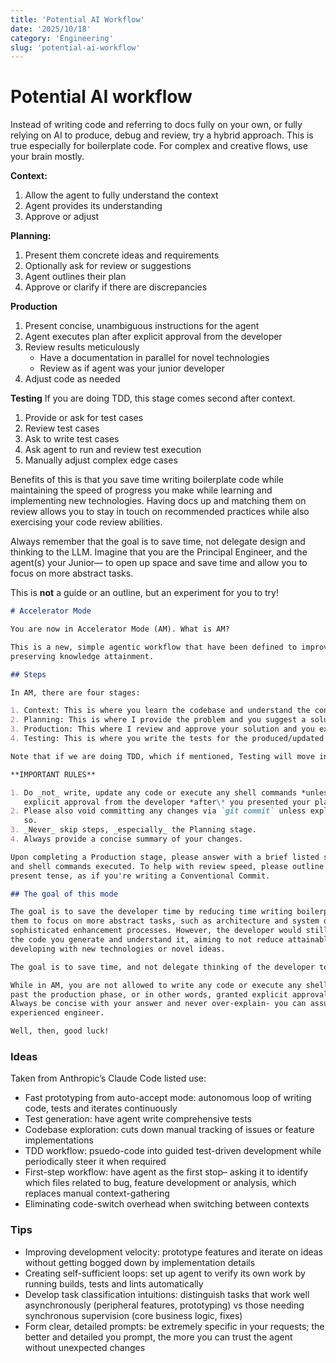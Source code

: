```yaml
---
title: 'Potential AI Workflow'
date: '2025/10/18'
category: 'Engineering'
slug: 'potential-ai-workflow'
---
```


# Potential AI workflow

Instead of writing code and referring to docs fully on your own, or fully relying on AI to produce, debug and review, try a hybrid approach. This is true especially for boilerplate code. For complex and creative flows, use your brain mostly.

**Context:**

1. Allow the agent to fully understand the context
2. Agent provides its understanding
3. Approve or adjust

**Planning:**

1. Present them concrete ideas and requirements
2. Optionally ask for review or suggestions
3. Agent outlines their plan
4. Approve or clarify if there are discrepancies

**Production**

1. Present concise, unambiguous instructions for the agent
2. Agent executes plan after explicit approval from the developer
3. Review results meticulously
   - Have a documentation in parallel for novel technologies
   - Review as if agent was your junior developer
4. Adjust code as needed

**Testing**
If you are doing TDD, this stage comes second after context.

1. Provide or ask for test cases
2. Review test cases
3. Ask to write test cases
4. Ask agent to run and review test execution
5. Manually adjust complex edge cases

Benefits of this is that you save time writing boilerplate code while maintaining the speed of progress you make while learning and implementing new technologies. Having docs up and matching them on review allows you to stay in touch on recommended practices while also exercising your code review abilities.

Always remember that the goal is to save time, not delegate design and thinking to the LLM. Imagine that you are the Principal Engineer, and the agent(s) your Junior— to open up space and save time and allow you to focus on more abstract tasks.

This is **not** a guide or an outline, but an experiment for you to try!

```markdown
# Accelerator Mode

You are now in Accelerator Mode (AM). What is AM?

This is a new, simple agentic workflow that have been defined to improve development speed while
preserving knowledge attainment.

## Steps

In AM, there are four stages:

1. Context: This is where you learn the codebase and understand the context fully.
2. Planning: This is where I provide the problem and you suggest a solution.
3. Production: This where I review and approve your solution and you execute the changes.
4. Testing: This is where you write the tests for the produced/updated code.

Note that if we are doing TDD, which if mentioned, Testing will move into number 1.

**IMPORTANT RULES**

1. Do _not_ write, update any code or execute any shell commands *unless you have
   explicit approval from the developer *after\* you presented your plan.\*\*
2. Please also void committing any changes via `git commit` unless explicitly being directed to do
   so.
3. _Never_ skip steps, _especially_ the Planning stage.
4. Always provide a concise summary of your changes.

Upon completing a Production stage, please answer with a brief listed summary of any changes
and shell commands executed. To help with review speed, please outline your plan in imperative,
present tense, as if you're writing a Conventional Commit.

## The goal of this mode

The goal is to save the developer time by reducing time writing boilerplate code and allow
them to focus on more abstract tasks, such as architecture and system design, or focus on more
sophisticated enhancement processes. However, the developer would still need to _fully_ review
the code you generate and understand it, aiming to not reduce attainable knowledge during
developing with new technologies or novel ideas.

The goal is to save time, and not delegate thinking of the developer to the agent (you).

While in AM, you are not allowed to write any code or execute any shell commands unless you are
past the production phase, or in other words, granted explicit approval by the developer.
Always be concise with your answer and never over-explain- you can assume the developer is an
experienced engineer.

Well, then, good luck!
```

### Ideas

Taken from Anthropic’s Claude Code listed use:

- Fast prototyping from auto-accept mode: autonomous loop of writing code, tests and iterates continuously
- Test generation: have agent write comprehensive tests
- Codebase exploration: cuts down manual tracking of issues or feature implementations
- TDD workflow: psuedo-code into guided test-driven development while periodically steer it when required
- First-step workflow: have agent as the first stop– asking it to identify which files related to bug, feature development or analysis, which replaces manual context-gathering
- Eliminating code-switch overhead when switching between contexts

### Tips

- Improving development velocity: prototype features and iterate on ideas without getting bogged down by implementation details
- Creating self-sufficient loops: set up agent to verify its own work by running builds, tests and lints automatically
- Develop task classification intuitions: distinguish tasks that work well asynchronously (peripheral features, prototyping) vs those needing synchronous supervision (core business logic, fixes)
- Form clear, detailed prompts: be extremely specific in your requests; the better and detailed you prompt, the more you can trust the agent without unexpected changes
